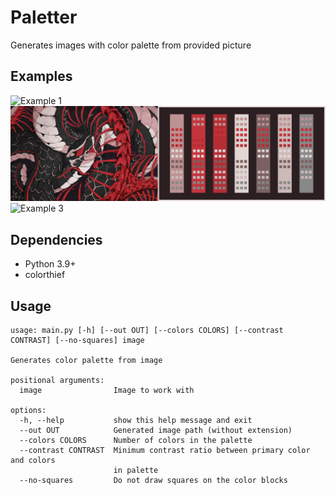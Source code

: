 # Paletter

Generates images with color palette from provided picture

## Examples

![Example 1](examples/example1.png)
![Example 2](examples/example2.png)
![Example 3](examples/example3.png)

## Dependencies

-   Python 3.9+
-   colorthief

## Usage

```
usage: main.py [-h] [--out OUT] [--colors COLORS] [--contrast CONTRAST] [--no-squares] image

Generates color palette from image

positional arguments:
  image                Image to work with

options:
  -h, --help           show this help message and exit
  --out OUT            Generated image path (without extension)
  --colors COLORS      Number of colors in the palette
  --contrast CONTRAST  Minimum contrast ratio between primary color and colors
                       in palette
  --no-squares         Do not draw squares on the color blocks
```
